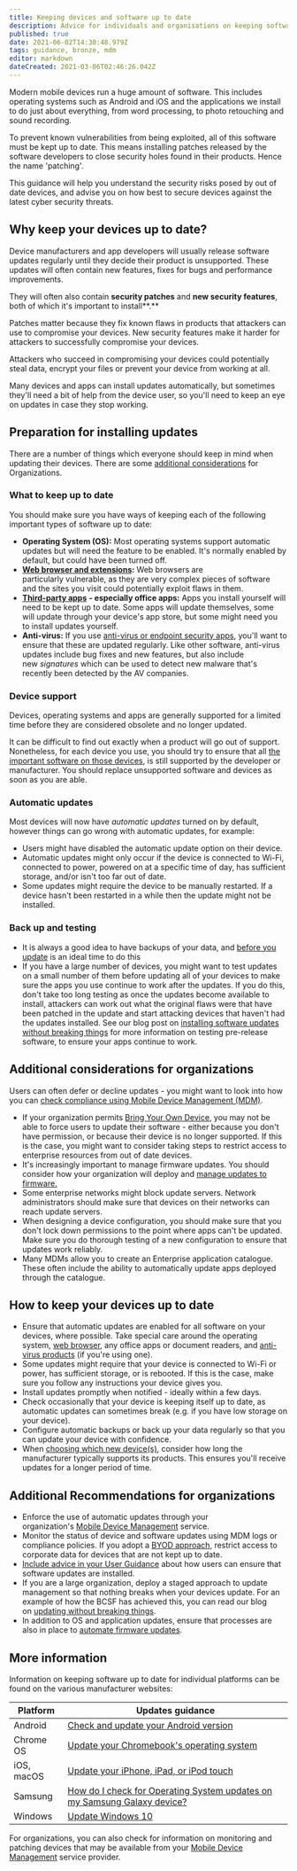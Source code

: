 ```yaml
---
title: Keeping devices and software up to date
description: Advice for individuals and organisations on keeping software on smartphones, tablets, laptops and desktop PCs up to date.
published: true
date: 2021-06-02T14:30:48.979Z
tags: guidance, bronze, mdm
editor: markdown
dateCreated: 2021-03-06T02:46:26.042Z
---
```


Modern mobile devices run a huge amount of software. This includes operating systems such as Android and iOS and the applications we install to do just about everything, from word processing, to photo retouching and sound recording.

To prevent known vulnerabilities from being exploited, all of this software must be kept up to date. This means installing patches released by the software developers to close security holes found in their products. Hence the name 'patching'.

This guidance will help you understand the security risks posed by out of date devices, and advise you on how best to secure devices against the latest cyber security threats.


## Why keep your devices up to date?

Device manufacturers and app developers will usually release software updates regularly until they decide their product is unsupported. These updates will often contain new features, fixes for bugs and performance improvements.

They will often also contain **security patches** and **new security features**, both of which it's important to install**.** 

Patches matter because they fix known flaws in products that attackers can use to compromise your devices. New security features make it harder for attackers to successfully compromise your devices.

Attackers who succeed in compromising your devices could potentially steal data, encrypt your files or prevent your device from working at all.

Many devices and apps can install updates automatically, but sometimes they'll need a bit of help from the device user, so you'll need to keep an eye on updates in case they stop working.


## Preparation for installing updates

There are a number of things which everyone should keep in mind when updating their devices. There are some [additional considerations](/bronze-training/mobile-device-guidance/keeping-devices-and-software-up-to-date#orgs1) for Organizations.

### **What to keep up to date**

You should make sure you have ways of keeping each of the following important types of software up to date:

-   **Operating System (OS):** Most operating systems support automatic updates but will need the feature to be enabled. It's normally enabled by default, but could have been turned off.
-   [**Web browser and extensions**](/bronze-training/mobile-device-guidance/managing-web-browser-security)**:** Web browsers are particularly vulnerable, as they are very complex pieces of software and the sites you visit could potentially exploit flaws in them.
-   [**Third-party apps**](/bronze-training/mobile-device-guidance/using-third-party-applications) **- especially office apps:** Apps you install yourself will need to be kept up to date. Some apps will update themselves, some will update through your device's app store, but some might need you to install updates yourself.
-   **Anti-virus:** If you use [anti-virus or endpoint security apps](/bronze-training/mobile-device-guidance/antivirus-and-other-security-software), you'll want to ensure that these are updated regularly. Like other software, anti-virus updates include bug fixes and new features, but also include new *signatures* which can be used to detect new malware that's recently been detected by the AV companies.

### **Device support**

Devices, operating systems and apps are generally supported for a limited time before they are considered obsolete and no longer updated.

It can be difficult to find out exactly when a product will go out of support. Nonetheless, for each device you use, you should try to ensure that all [the important software on those devices](/bronze-training/mobile-device-guidance/keeping-devices-and-software-up-to-date#important), is still supported by the developer or manufacturer. You should replace unsupported software and devices as soon as you are able.

### **Automatic updates**

Most devices will now have *automatic updates* turned on by default, however things can go wrong with automatic updates, for example:

-   Users might have disabled the automatic update option on their device.
-   Automatic updates might only occur if the device is connected to Wi-Fi, connected to power, powered on at a specific time of day, has sufficient storage, and/or isn't too far out of date.
-   Some updates might require the device to be manually restarted. If a device hasn't been restarted in a while then the update might not be installed.

### **Back up and testing**

-   It is always a good idea to have backups of your data, and [before you update](/blog-post/offline-backups-in-an-online-world) is an ideal time to do this
-   If you have a large number of devices, you might want to test updates on a small number of them before updating all of your devices to make sure the apps you use continue to work after the updates. If you do this, don't take too long testing as once the updates become available to install, attackers can work out what the original flaws were that have been patched in the update and start attacking devices that haven't had the updates installed. See our blog post on [installing software updates without breaking things](/blog-post/ncsc-it-installing-software-updates-without-breaking-things) for more information on testing pre-release software, to ensure your apps continue to work. 

## Additional considerations for organizations

Users can often defer or decline updates - you might want to look into how you can [check compliance using Mobile Device Management (MDM)](/bronze-training/mobile-device-guidance/choosing-and-using-mobile-device-management-services).

-   If your organization permits [Bring Your Own Device](/bronze-training/mobile-device-guidance/bring-your-own-device), you may not be able to force users to update their software - either because you don't have permission, or because their device is no longer supported. If this is the case, you might want to consider taking steps to restrict access to enterprise resources from out of date devices.
-   It's increasingly important to manage firmware updates. You should consider how your organization will deploy and [manage updates to firmware.](/bronze-training/mobile-device-guidance/managing-mobile-device-firmware)
-   Some enterprise networks might block update servers. Network administrators should make sure that devices on their networks can reach update servers.
-   When designing a device configuration, you should make sure that you don't lock down permissions to the point where apps can't be updated. Make sure you do thorough testing of a new configuration to ensure that updates work reliably.
-   Many MDMs allow you to create an Enterprise application catalogue. These often include the ability to automatically update apps deployed through the catalogue.


## How to keep your devices up to date

-   Ensure that automatic updates are enabled for all software on your devices, where possible. Take special care around the operating system, [web browser](/bronze-training/mobile-device-guidance/managing-web-browser-security), any office apps or document readers, and [anti-virus products](/bronze-training/mobile-device-guidance/antivirus-and-other-security-software) (if you're using one).
-   Some updates might require that your device is connected to Wi-Fi or power, has sufficient storage, or is rebooted. If this is the case, make sure you follow any instructions your device gives you.
-   Install updates promptly when notified - ideally within a few days.
-   Check occasionally that your device is keeping itself up to date, as automatic updates can sometimes break (e.g. if you have low storage on your device).
-   Configure automatic backups or back up your data regularly so that you can update your device with confidence.
-   When [choosing which new device(s)](/bronze-training/mobile-device-guidance/choosing-devices), consider how long the manufacturer typically supports its products. This ensures you'll receive updates for a longer period of time.

## Additional Recommendations for organizations

-   Enforce the use of automatic updates through your organization's [Mobile Device Management](/bronze-training/mobile-device-guidance/choosing-and-using-mobile-device-management-services) service.
-   Monitor the status of device and software updates using MDM logs or compliance policies. If you adopt a [BYOD approach](/bronze-training/mobile-device-guidance/bring-your-own-device), restrict access to corporate data for devices that are not kept up to date.
-   [Include advice in your User Guidance](/bronze-training/mobile-device-guidance/advising-end-users) about how users can ensure that software updates are installed.
-   If you are a large organization, deploy a staged approach to update management so that nothing breaks when your devices update. For an example of how the BCSF has achieved this, you can read our blog on [updating without breaking things](/blog-post/ncsc-it-installing-software-updates-without-breaking-things).
-   In addition to OS and application updates, ensure that processes are also in place to [automate firmware updates](/bronze-training/mobile-device-guidance/managing-mobile-device-firmware).


## More information

Information on keeping software up to date for individual platforms can be found on the various manufacturer websites:

| **Platform** | **Updates guidance** |
| --- | --- |
| Android | [Check and update your Android version](https://support.google.com/android/answer/7680439?hl=en-GB) |
| Chrome OS | [Update your Chromebook's operating system](https://support.google.com/chromebook/answer/177889?hl=en-GB) |
| iOS, macOS | [Update your iPhone, iPad, or iPod touch](https://support.apple.com/en-gb/HT204204) |
| Samsung | [How do I check for Operating System updates on my Samsung Galaxy device?](https://www.samsung.com/support/mobile-devices/how-do-i-check-for-operating-system-updates-on-my-samsung-galaxy-device/) |
| Windows | [Update Windows 10](https://support.microsoft.com/en-gb/help/4027667/windows-10-update) |

For organizations, you can also check for information on monitoring and patching devices that may be available from your [Mobile Device Management](/bronze-training/mobile-device-guidance/choosing-and-using-mobile-device-management-services) service provider.
